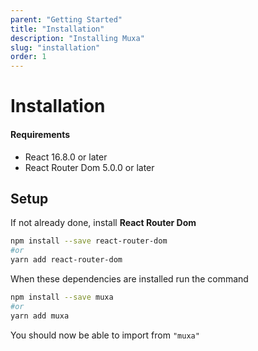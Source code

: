 ```yaml
---
parent: "Getting Started"
title: "Installation"
description: "Installing Muxa"
slug: "installation"
order: 1
---
```


# Installation

#### Requirements

- React 16.8.0 or later
- React Router Dom 5.0.0 or later

## Setup

If not already done, install **React Router Dom**

```bash
npm install --save react-router-dom
#or
yarn add react-router-dom
```

When these dependencies are installed run the command

```bash
npm install --save muxa
#or
yarn add muxa
```

You should now be able to import from `"muxa"`
